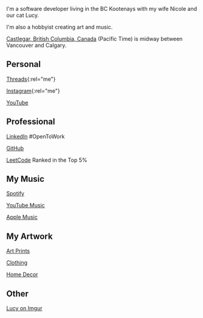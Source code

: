 <i class="ti ti-user"></i> I'm a software developer living in the BC Kootenays with my wife Nicole and our cat Lucy.

<i class="ti ti-heart"></i> I'm also a hobbyist creating art and music.

<i class="ti ti-map-pin"></i> [Castlegar, British Columbia, Canada](https://www.bing.com/maps?osid=053c1577-c000-49e1-a8eb-703fdfa0b5e6) (Pacific Time) is midway between Vancouver and Calgary.

## Personal

<i class="ti ti-brand-threads"></i> [Threads](https://www.threads.net/@kootenay_eric){:rel="me"}

<i class="ti ti-brand-instagram"></i> [Instagram](https://instagram.com/kootenay_eric){:rel="me"}

<i class="ti ti-brand-youtube"></i> [YouTube](https://www.youtube.com/@Kootenay_Eric)


## Professional

<i class="ti ti-brand-linkedin"></i> [LinkedIn](https://www.linkedin.com/in/ericjamessoltys/) #OpenToWork

<i class="ti ti-brand-github"></i> [GitHub](https://github.com/esoltys)

<i class="ti ti-brand-leetcode"></i> [LeetCode](https://leetcode.com/u/esoltys/) Ranked in the Top 5%


## My Music

<i class="ti ti-brand-spotify"></i> [Spotify](https://open.spotify.com/artist/0j1XlBsuJAWVkLvYdps4lX?si=17amKqiST96BA4Y8VxOMTA)

<i class="ti ti-brand-youtube"></i> [YouTube Music](https://music.youtube.com/channel/UCmT8GyxF0nCasITpfHcaPmA)

<i class="ti ti-brand-apple"></i> [Apple Music](https://music.apple.com/ca/artist/eric-soltys/1758635096)


## My Artwork

<i class="ti ti-palette"></i> [Art Prints](https://www.redbubble.com/people/esoltys/shop?artistUserName=esoltys&asc=u&iaCode=u-print-art)

<i class="ti ti-hanger"></i> [Clothing](https://www.redbubble.com/people/esoltys/shop?artistUserName=esoltys&asc=u&iaCode=u-clothing)

<i class="ti ti-armchair-2"></i> [Home Decor](https://www.redbubble.com/people/esoltys/shop?artistUserName=esoltys&asc=u&iaCode=u-decor)


## Other
<i class="ti ti-cat"></i> [Lucy on Imgur](https://imgur.com/user/tuxedolucy)
